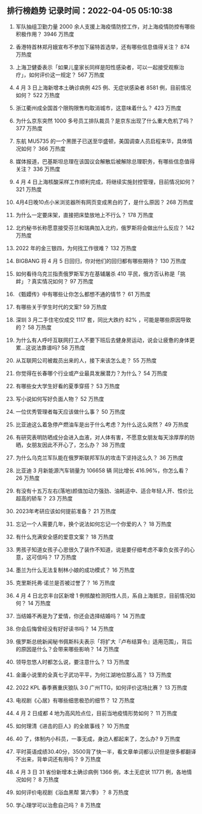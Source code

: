 
## 排行榜趋势 记录时间：2022-04-05 05:10:38
  
  1. 军队抽组卫勤力量 2000 余人支援上海疫情防控工作，对上海疫情防控有哪些积极作用？ 3946 万热度
    
  2. 香港特首林郑月娥宣布不参加下届特首选举，还有哪些信息值得关注？ 874 万热度
    
  3. 上海卫健委表示「如果儿童家长同样是阳性感染者，可以一起接受观察治疗」，如何评价这一规定？ 567 万热度
    
  4. 4 月 3 日上海新增本土确诊病例 425 例、无症状感染者 8581 例，目前情况如何？ 522 万热度
    
  5. 浙江衢州成全国首个限购限售均取消城市，这意味着什么？ 423 万热度
    
  6. 为什么京东突然 1000 多号员工排队裁员？是京东出现了什么重大危机了吗？ 377 万热度
    
  7. 东航 MU5735 的一个黑匣子已送至华盛顿，美国调查人员启程来华，具体情况如何？ 366 万热度
    
  8. 媒体报道，巴基斯坦总理在该国议会解散后被解除总理职务，有哪些信息值得关注？ 336 万热度
    
  9. 4 月 4 日上海核酸采样工作顺利完成，将继续实施封控管理，目前情况如何？ 321 万热度
    
  10. 4月4日晚10点小米浏览器所有网页变成黑白的了，是什么原因？ 268 万热度
    
  11. 为什么一定要床架，直接把床垫放地上不行么？ 178 万热度
    
  12. 北约秘书长称愿意接受芬兰和瑞典加入北约，俄罗斯将会做出什么反应？ 142 万热度
    
  13. 2022 年的金三银四，为何找工作很难？ 132 万热度
    
  14. BIGBANG 将 4 月 5 日回归，你对他们的回归都有哪些期待？ 130 万热度
    
  15. 如何看待乌克兰指责俄罗斯军方在基辅屠杀 410 平民，俄方否认称是「挑衅」？真实情况如何？ 97 万热度
    
  16. 《甄嬛传》中有哪些让你怎么都想不通的情节？ 61 万热度
    
  17. 有哪些关于学生时代的文案? 59 万热度
    
  18. 深圳 3 月二手住宅仅成交 1117 套，同比大跌约 82% ，可能是哪些原因导致的？ 58 万热度
    
  19. 为什么有人呼吁互联网打工人不要下班后去健身房运动，说会让疲惫的身体更累…这说法靠谱吗? 58 万热度
    
  20. 从互联网公司被裁员出来的人，接下来该怎么走？ 55 万热度
    
  21. 你觉得在长春哪个行业或产业最具发展潜力？为什么？ 54 万热度
    
  22. 有哪些女大学生好看的夏季穿搭？ 53 万热度
    
  23. 写小说如何写好负面人物？ 52 万热度
    
  24. 一位优秀管理者每天应该做什么事？ 50 万热度
    
  25. 比亚迪这么着急停产燃油车是出于什么考虑？为什么这么突然？ 49 万热度
    
  26. 有研究表明防晒成分会进入血液，对人体有害，不愿意女朋友每天涂厚厚的防晒，女朋友因此不开心了，怎么办？ 38 万热度
    
  27. 为什么乌克兰军队能在俄罗斯联邦军队的攻击下坚持这么久？ 36 万热度
    
  28. 比亚迪 3 月新能源汽车销量为 106658 辆 同比增长 416.96%，你怎么看？ 26 万热度
    
  29. 有没有十五万左右(落地)颜值加动力强劲、油耗适中、适合年轻人开、性价比超高的轿车？ 23 万热度
    
  30. 2023年考研应该如何提前准备？ 21 万热度
    
  31. 忘记一个人需要几年，换个说法如何忘记一个你爱的人？ 18 万热度
    
  32. 有什么充满安全感的爱意文案？ 18 万热度
    
  33. 男孩子知道女孩子心思很久了装作不知道，说是要仔细考虑不辜负女孩子的心意，这可信吗？ 17 万热度
    
  34. 墨兰为什么无法复制林小娘的成功模式？ 16 万热度
    
  35. 克里斯托弗·诺兰是否被过誉了？ 16 万热度
    
  36. 4 月 4 日北京丰台区新增 1 例核酸检测阳性人员，系自上海抵京，目前情况如何？ 14 万热度
    
  37. 当结婚不再是为了爱情，你还会选择结婚吗？ 14 万热度
    
  38. 你会后悔曾经没有好好读书吗？ 14 万热度
    
  39. 俄罗斯总统新闻秘书佩斯科夫表示「将扩大『卢布结算令』适用范围」，背后的原因是什么？会带来哪些影响？ 14 万热度
    
  40. 领导忽悠人时都怎么说，要注意什么？ 13 万热度
    
  41. 金庸小说里的全真七子武功平平，为何江湖地位那么高？ 13 万热度
    
  42. 2022 KPL 春季赛重庆狼队 3:0 广州TTG，如何评价这场比赛？ 13 万热度
    
  43. 电视剧《心居》有哪些细思极恐的细节？ 12 万热度
    
  44. 4 月 2 日成都 4 地为高风险点位，目前当地疫情形势如何？ 11 万热度
    
  45. 如何理清《进击的巨人》的全故事线？ 10 万热度
    
  46. 40 了，体制内小科员，一事无成，身边人都起来了，怎么办? 9 万热度
    
  47. 平时英语成绩30.40分，3500背了快一半，看文章单词都认识但是很多都翻译不出来，背单词还有用吗？ 9 万热度
    
  48. 4 月 3 日 31 省份新增本土确诊病例 1366 例，本土无症状 11771 例，各地情况如何？ 8 万热度
    
  49. 如何评价电视剧《浴血黑帮 第六季》？ 8 万热度
    
  50. 学心理学可以治愈自己吗？ 8 万热度
    